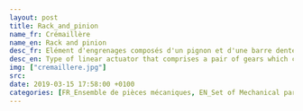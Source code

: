 ```yaml
---
layout: post
title: Rack_and_pinion
name_fr: Crémaillère
name_en: Rack and pinion
desc_fr: Elément d'engrenages composés d'un pignon et d'une barre dentée, ou secteur de couronne dentée de rayon très grand (infini, si la crémaillère est parfaitement droite). Son mouvement rotatif (via le pignon) devient alors un mouvement linéaire.
desc_en: Type of linear actuator that comprises a pair of gears which convert rotational motion into linear motion. A circular gear called "the pinion" engages teeth on a linear "gear" bar called "the rack"; rotational motion applied to the pinion causes the rack to move relative to the pinion, thereby translating the rotational motion of the pinion into linear motion.
img: ["cremaillere.jpg"]
src: 
date: 2019-03-15 17:58:00 +0100
categories: [FR_Ensemble de pièces mécaniques, EN_Set of Mechanical part]
---
```

